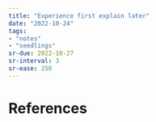 ```yaml
---
title: "Experience first explain later"
date: "2022-10-24"
tags:
- "notes"
- "seedlings"
sr-due: 2022-10-27
sr-interval: 3
sr-ease: 250
---
```




# References